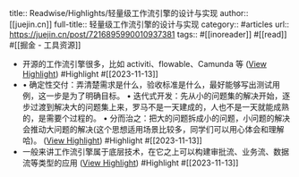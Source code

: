 title:: Readwise/Highlights/轻量级工作流引擎的设计与实现
author:: [[juejin.cn]]
full-title:: 轻量级工作流引擎的设计与实现
category:: #articles
url:: https://juejin.cn/post/7216895990010937381
tags:: #[[inoreader]] #[[read]] #[[掘金 - 工具资源]]

- 开源的工作流引擎很多，比如 activiti、flowable、Camunda 等 ([View Highlight](https://read.readwise.io/read/01hf37cffks11zhfmscyrb03ez)) #Highlight #[[2023-11-13]]
- •   确定性交付：弄清楚需求是什么，验收标准是什么，最好能够写出测试用例，这一步是为了明确目标。
  •   迭代式开发：先从小的问题集的解决开始，逐步过渡到解决大的问题集上来，罗马不是一天建成的，人也不是一天就能成熟的，是需要个过程的。
  •   分而治之：把大的问题拆成小的问题，小问题的解决会推动大问题的解决(这个思想适用场景比较多，同学们可以用心体会和理解哈)。 ([View Highlight](https://read.readwise.io/read/01hf37fv08tx887nb634atygv4)) #Highlight #[[2023-11-13]]
- 一般来讲工作流引擎属于底层技术，在它之上可以构建审批流、业务流、数据流等类型的应用 ([View Highlight](https://read.readwise.io/read/01hf37h06vtg3gmwtd8jg903sv)) #Highlight #[[2023-11-13]]